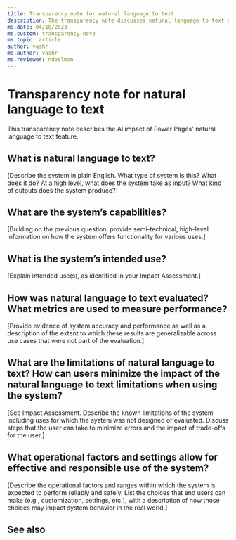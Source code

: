 ```yaml
---
title: Transparency note for natural language to text
description: The transparency note discusses natural language to text and the key considerations for making use of this technology responsibly.
ms.date: 04/18/2023
ms.custom: transparency-note
ms.topic: article
author: vashr
ms.author: vashr
ms.reviewer: ndoelman
---
```


# Transparency note for natural language to text

This transparency note describes the AI impact of Power Pages' natural language to text feature.

## What is natural language to text?

[Describe the system in plain English. What type of system is this? What does it do? At a high level, what does the system take as input? What kind of outputs does the system produce?]

## What are the system’s capabilities?

[Building on the previous question, provide semi-technical, high-level information on how the system offers functionality for various uses.]

## What is the system’s intended use?

[Explain intended use(s), as identified in your Impact Assessment.]

## How was natural language to text evaluated? What metrics are used to measure performance?

[Provide evidence of system accuracy and performance as well as a description of the extent to which these results are generalizable across use cases that were not part of the evaluation.]

## What are the limitations of natural language to text? How can users minimize the impact of the natural language to text limitations when using the system?

[See Impact Assessment. Describe the known limitations of the system including uses for which the system was not designed or evaluated. Discuss steps that the user can take to minimize errors and the impact of trade-offs for the user.]

## What operational factors and settings allow for effective and responsible use of the system?

[Describe the operational factors and ranges within which the system is expected to perform reliably and safely. List the choices that end users can make (e.g., customization, settings, etc.), with a description of how those choices may impact system behavior in the real world.]

## See also

<!--
- [Feature page]([Link])
-->